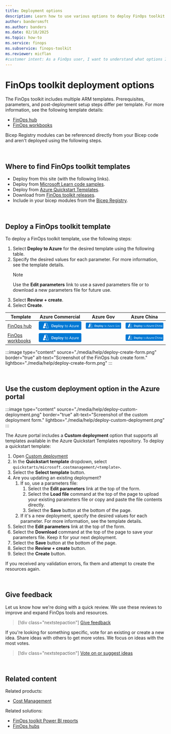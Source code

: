 ```yaml
---
title: Deployment options
description: Learn how to use various options to deploy FinOps toolkit solutions, including ARM templates, Bicep modules, and quickstart templates.
author: bandersmsft
ms.author: banders
ms.date: 02/18/2025
ms.topic: how-to
ms.service: finops
ms.subservice: finops-toolkit
ms.reviewer: micflan
#customer intent: As a FinOps user, I want to understand what options I have to deploy FinOps toolkit tools.
---
```


<!-- markdownlint-disable-next-line MD025 -->
# FinOps toolkit deployment options

The FinOps toolkit includes multiple ARM templates. Prerequisites, parameters, and post-deployment setup steps differ per template. For more information, see the following template details:

- [FinOps hub](../hubs/template.md)
- [FinOps workbooks](../workbooks/finops-workbooks-overview.md)

Bicep Registry modules can be referenced directly from your Bicep code and aren't deployed using the following steps.

<br>

## Where to find FinOps toolkit templates

- Deploy from this site (with the following links).
- Deploy from [Microsoft Learn code samples](/samples/browse/?terms=finops).
- Deploy from [Azure Quickstart Templates](https://github.com/Azure/azure-quickstart-templates/tree/master/quickstarts/microsoft.costmanagement).
- Download from [FinOps toolkit releases](https://github.com/microsoft/finops-toolkit/releases).
- Include in your bicep modules from the [Bicep Registry](https://azure.github.io/bicep-registry-modules/#cost).

<br>

## Deploy a FinOps toolkit template

To deploy a FinOps toolkit template, use the following steps:

1. Select **Deploy to Azure** for the desired template using the following table.
2. Specify the desired values for each parameter. For more information, see the template details.
   > [!NOTE]
   > Use the **Edit parameters** link to use a saved parameters file or to download a new parameters file for future use.
3. Select **Review + create**.
4. Select **Create**.

| Template                                                      | Azure Commercial                                                                                                                                                                                                                                                                                                                                                                                                                                               | Azure Gov                                                                                                                                                                                                                                                                                                                                                                                                                                               | Azure China                                                                                                                                                                                                                                                                                                                                                                                                                                                             |
| ------------------------------------------------------------- | -------------------------------------------------------------------------------------------------------------------------------------------------------------------------------------------------------------------------------------------------------------------------------------------------------------------------------------------------------------------------------------------------------------------------------------------------------------- | ------------------------------------------------------------------------------------------------------------------------------------------------------------------------------------------------------------------------------------------------------------------------------------------------------------------------------------------------------------------------------------------------------------------------------------------------------- | ----------------------------------------------------------------------------------------------------------------------------------------------------------------------------------------------------------------------------------------------------------------------------------------------------------------------------------------------------------------------------------------------------------------------------------------------------------------------- |
| [FinOps hub](../hubs/finops-hubs-overview.md)                 | <a href="https://portal.azure.com/#create/Microsoft.Template/uri/https%3A%2F%2Fmicrosoft.github.io%2Ffinops-toolkit%2Fdeploy%2Ffinops-hub-latest.json/createUIDefinitionUri/https%3A%2F%2Fmicrosoft.github.io%2Ffinops-toolkit%2Fdeploy%2Ffinops-hub-latest.ui.json"><img alt="Deploy To Azure." src="https://raw.githubusercontent.com/Azure/azure-quickstart-templates/master/1-CONTRIBUTION-GUIDE/images/deploytoazure.svg?sanitize=true" /></a>            | <a href="https://portal.azure.us/#create/Microsoft.Template/uri/https%3A%2F%2Fmicrosoft.github.io%2Ffinops-toolkit%2Fdeploy%2Ffinops-hub-0.1.1.json/createUIDefinitionUri/https%3A%2F%2Fmicrosoft.github.io%2Ffinops-toolkit%2Fdeploy%2Ffinops-hub-0.1.1.ui.json"><img alt="Deploy to Azure Gov." src="https://raw.githubusercontent.com/Azure/azure-quickstart-templates/master/1-CONTRIBUTION-GUIDE/images/deploytoazuregov.svg?sanitize=true" /></a> | <a href="https://portal.azure.cn/#create/Microsoft.Template/uri/https%3A%2F%2Fmicrosoft.github.io%2Ffinops-toolkit%2Fdeploy%2Ffinops-hub-0.1.1.json/createUIDefinitionUri/https%3A%2F%2Fmicrosoft.github.io%2Ffinops-toolkit%2Fdeploy%2Ffinops-hub-0.1.1.ui.json"><img alt="Deploy To Azure China." src="https://raw.githubusercontent.com/Azure/azure-quickstart-templates/master/1-CONTRIBUTION-GUIDE/images/deploytoazurechina.svg?sanitize=true" /></a>             |
| [FinOps workbooks](../workbooks/finops-workbooks-overview.md) | <a href="https://portal.azure.com/#create/Microsoft.Template/uri/https%3A%2F%2Fmicrosoft.github.io%2Ffinops-toolkit%2Fdeploy%2Ffinops-workbooks-latest.json/createUIDefinitionUri/https%3A%2F%2Fmicrosoft.github.io%2Ffinops-toolkit%2Fdeploy%2Ffinops-workbooks-latest.ui.json"><img alt="Deploy To Azure" src="https://raw.githubusercontent.com/Azure/azure-quickstart-templates/master/1-CONTRIBUTION-GUIDE/images/deploytoazure.svg?sanitize=true" /></a> |                                                                                                                                                                                                                                                                                                                                                                                                                                                         | <a href="https://portal.azure.us/#create/Microsoft.Template/uri/https%3A%2F%2Fmicrosoft.github.io%2Ffinops-toolkit%2Fdeploy%2Ffinops-workbooks-latest.json/createUIDefinitionUri/https%3A%2F%2Fmicrosoft.github.io%2Ffinops-toolkit%2Fdeploy%2Ffinops-workbooks-latest.ui.json"><img alt="Deploy To Azure Gov " src="https://raw.githubusercontent.com/Azure/azure-quickstart-templates/master/1-CONTRIBUTION-GUIDE/images/deploytoazurechina.svg?sanitize=true" /></a> |

:::image type="content" source="./media/help/deploy-create-form.png" border="true" alt-text="Screenshot of the FinOps hub create form." lightbox="./media/help/deploy-create-form.png" :::

<br>

## Use the custom deployment option in the Azure portal

:::image type="content" source="./media/help/deploy-custom-deployment.png" border="true" alt-text="Screenshot of the custom deployment form." lightbox="./media/help/deploy-custom-deployment.png" :::

The Azure portal includes a **Custom deployment** option that supports all templates available in the Azure Quickstart Templates repository. To deploy a quickstart template:

1. Open [Custom deployment](https://portal.azure.com/#create/Microsoft.Template)
2. In the **Quickstart template** dropdown, select `quickstarts/microsoft.costmanagement/<template>`.
3. Select the **Select template** button.
4. <a name="edit-params"></a>Are you updating an existing deployment?
   1. If so, use a parameters file:
      1. Select the **Edit parameters** link at the top of the form.
      2. Select the **Load file** command at the top of the page to upload your existing parameters file or copy and paste the file contents directly.
      3. Select the **Save** button at the bottom of the page.
   2. If it's a new deployment, specify the desired values for each parameter. For more information, see the template details.
5. Select the **Edit parameters** link at the top of the form.
6. Select the **Download** command at the top of the page to save your parameters file. Keep it for your next deployment.
7. Select the **Save** button at the bottom of the page.
8. Select the **Review + create** button.
9. Select the **Create** button.

If you received any validation errors, fix them and attempt to create the resources again.

<br>

## Give feedback

Let us know how we're doing with a quick review. We use these reviews to improve and expand FinOps tools and resources.

> [!div class="nextstepaction"]
> [Give feedback](https://portal.azure.com/#view/HubsExtension/InProductFeedbackBlade/extensionName/FinOpsToolkit/cesQuestion/How%20easy%20or%20hard%20is%20it%20to%20use%20FinOps%20toolkit%20tools%20and%20resources%3F/cvaQuestion/How%20valuable%20is%20the%20FinOps%20toolkit%3F/surveyId/FTK0.8/bladeName/Toolkit/featureName/Help.Deploy)

If you're looking for something specific, vote for an existing or create a new idea. Share ideas with others to get more votes. We focus on ideas with the most votes.

> [!div class="nextstepaction"]
> [Vote on or suggest ideas](https://github.com/microsoft/finops-toolkit/issues?q=is%3Aissue+is%3Aopen+sort%3Areactions-%2B1-desc)

<br>

## Related content

Related products:

- [Cost Management](/azure/cost-management-billing/costs/)

Related solutions:

- [FinOps toolkit Power BI reports](../power-bi/reports.md)
- [FinOps hubs](../hubs/finops-hubs-overview.md)
